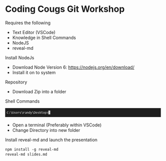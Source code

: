 # Coding Cougs Git Workshop

Requires the following

* Text Editor (VSCode)
* Knowledge in Shell Commands
* NodeJS
* reveal-md


Install NodeJs

* Download Node Version 6: https://nodejs.org/en/download/
* Install it on to system

Repository

* Download Zip into a folder


Shell Commands

![image](img/nav_to_directory.png)
* Open a terminal (Preferably within VSCode)
* Change Directory into new folder


Install reveal-md and launch the presentation
```
npm install -g reveal-md
reveal-md slides.md
```
